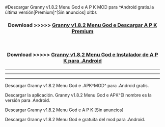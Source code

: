 #Descargar Granny v1.8.2   Menu God e  A P K MOD para ^Android gratis.la última versión[Premium]^[Sin anuncios] oitbs



<div align="center">
<h3>Download >>>>> <a href="https://es-web.web.app/?es= ${title}">Granny v1.8.2   Menu God e  Descargar A P K Premium</a></h3><br>

<h3>Download >>>>> <a href="https://es-web.web.app/?es= ${title}">Granny v1.8.2   Menu God e  Instalador de A P K para .Android</a></h3>
</div>


----------------------------------------------------------

----------------------------------------------------------

----------------------------------------------------------

Descargar Granny v1.8.2   Menu God e  .APK^MOD^ para .Android gratis.

Descargar la aplicación. Granny v1.8.2   Menu God e  APK^El nombre es la versión para .Android.

Descargar Granny v1.8.2   Menu God e  A P K [Sin anuncios]

Descargar Granny v1.8.2   Menu God e  gratuita del mod para .Android.